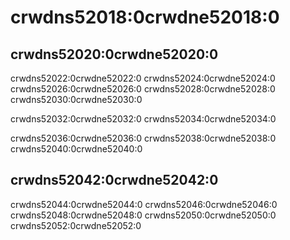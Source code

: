 # crwdns52018:0crwdne52018:0

## crwdns52020:0crwdne52020:0

crwdns52022:0crwdne52022:0 crwdns52024:0crwdne52024:0 crwdns52026:0crwdne52026:0 crwdns52028:0crwdne52028:0 crwdns52030:0crwdne52030:0

crwdns52032:0crwdne52032:0 crwdns52034:0crwdne52034:0

crwdns52036:0crwdne52036:0 crwdns52038:0crwdne52038:0 crwdns52040:0crwdne52040:0

## crwdns52042:0crwdne52042:0

crwdns52044:0crwdne52044:0 crwdns52046:0crwdne52046:0 crwdns52048:0crwdne52048:0 crwdns52050:0crwdne52050:0 crwdns52052:0crwdne52052:0
